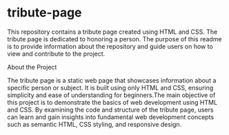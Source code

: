 # tribute-page
This repository contains a tribute page created using HTML and CSS. The tribute page is dedicated to honoring a person. The purpose of this readme is to provide information about the repository and guide users on how to view and contribute to the project.

About the Project

The tribute page is a static web page that showcases information about a specific person or subject. It is built using only HTML and CSS, ensuring simplicity and ease of understanding for beginners.The main objective of this project is to demonstrate the basics of web development using HTML and CSS. By examining the code and structure of the tribute page, users can learn and gain insights into fundamental web development concepts such as semantic HTML, CSS styling, and responsive design.
